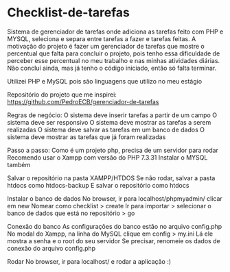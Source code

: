 # Checklist-de-tarefas
Sistema de gerenciador de tarefas onde adiciona as tarefas feito com PHP e MYSQL, seleciona e separa entre tarefas a fazer e tarefas feitas.
A motivação do projeto é fazer um gerenciador de tarefas que mostre o percentual que falta para concluir o projeto, pois tenho essa dificuldade de perceber esse percentual no meu trabalho e nas minhas atividades diárias.
Não concluí ainda, mas já tenho o código iniciado, então só falta terminar.

Utilizei PHP e MySQL pois são linguagens que utilizo no meu estágio

Repositório do projeto que me inspirei: 
https://github.com/PedroECB/gerenciador-de-tarefas

Regras de negócio:
O sistema deve inserir tarefas a partir de um campo
O sistema deve ser responsivo
O sistema deve mostrar as tarefas a serem realizadas
O sistema deve salvar as tarefas em um banco de dados
O sistema deve mostrar as tarefas que já foram realizadas


Passo a passo:
Como é um projeto php, precisa de um servidor para rodar
Recomendo usar o Xampp com versão do PHP 7.3.31
Instalar o MYSQL também

Salvar o repositório na pasta XAMPP/HTDOS
Se não rodar, salvar a pasta htdocs como htdocs-backup
E salvar o repositório como htdocs

Instalar o banco de dados
No browser, ir para localhost/phpmyadmin/
clicar em new 
Nomear como checklist > create
Ir para importar > selecionar o banco de dados que está no repositório > go

Conexão do banco
As configurações do banco estão no arquivo config.php
No modal do Xampp, na linha do MySQL clique em config > my.ini
Lá ele mostra a senha e o root do seu servidor
Se precisar, renomeie os dados de conexão do arquivo config.php

Rodar
No browser, ir para localhost/
e rodar a aplicação :)


